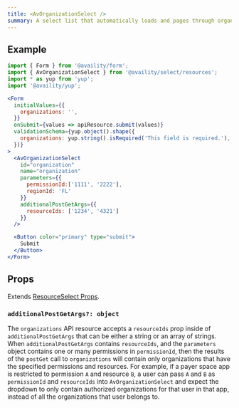 ```yaml
---
title: <AvOrganizationSelect />
summary: A select list that automatically loads and pages through organizations when the user scrolls down.
---
```


## Example

```jsx live=true viewCode=true
import { Form } from '@availity/form';
import { AvOrganizationSelect } from '@availity/select/resources';
import * as yup from 'yup';
import '@availity/yup';

<Form
  initialValues={{
    organizations: '',
  }}
  onSubmit={values => apiResource.submit(values)}
  validationSchema={yup.object().shape({
    organizations: yup.string().isRequired('This field is required.'),
  })}
>
  <AvOrganizationSelect
    id="organization"
    name="organization"
    parameters={{
      permissionId:['1111', '2222'],
      regionId: 'FL'
    }}
    additionalPostGetArgs={{
      resourceIds: ['1234', '4321']
    }}
  />

  <Button color="primary" type="submit">
    Submit
  </Button>
</Form>
```

## Props

Extends [ResourceSelect Props](/form/select/components/resource-select/#props).

### `additionalPostGetArgs?: object`

The `organizations` API resource accepts a `resourceIds` prop inside of `additionalPostGetArgs` that can be either a string or an array of strings. When `additionalPostGetArgs` contains `resourceIds`, and the `parameters` object contains one or many permissions in `permissionId`, then the results of the `postGet` call to `organizations` will contain only organizations that have the specified permissions and resources. For example, if a payer space app is restricted to permission `A` and resource `B`, a user can pass `A` and `B` as `permissionId` and `resourceIds` into `AvOrganizationSelect` and expect the dropdown to only contain authorized organizations for that user in that app, instead of all the organizations that user belongs to.